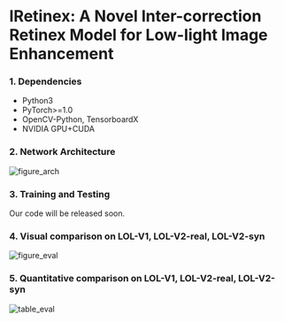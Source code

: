 # IRetinex: A Novel Inter-correction Retinex Model for Low-light Image Enhancement

### 1. Dependencies
* Python3
* PyTorch>=1.0
* OpenCV-Python, TensorboardX
* NVIDIA GPU+CUDA

### 2. Network Architecture
![figure_arch](https://github.com/caoluyang0830/MSDI/blob/main/fig//framework.png)


### 3. Training and Testing
 Our code will be released soon.

### 4. Visual comparison on LOL-V1, LOL-V2-real, LOL-V2-syn
![figure_eval](https://github.com/caoluyang0830/MSDI/blob/main/fig//result.png)


### 5. Quantitative comparison on LOL-V1, LOL-V2-real, LOL-V2-syn
![table_eval](https://github.com/caoluyang0830/MSDI/blob/main/fig/table.png)


